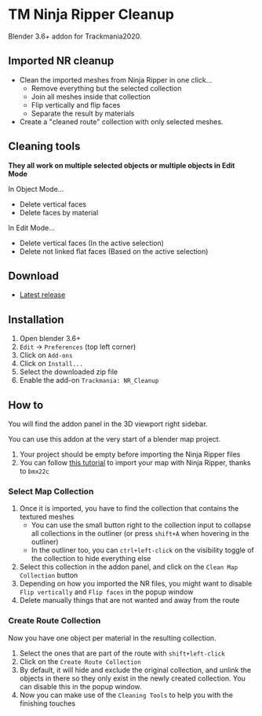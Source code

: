 # TM Ninja Ripper Cleanup
Blender 3.6+ addon for Trackmania2020.

## Imported NR cleanup
- Clean the imported meshes from Ninja Ripper in one click...
  - Remove everything but the selected collection
  - Join all meshes inside that collection
  - Flip vertically and flip faces
  - Separate the result by materials
- Create a "cleaned route" collection with only selected meshes.

## Cleaning tools
**They all work on multiple selected objects or multiple objects in Edit Mode**

In Object Mode...
- Delete vertical faces
- Delete faces by material

In Edit Mode...
- Delete vertical faces (In the active selection)
- Delete not linked flat faces (Based on the active selection)

## Download
- [Latest release](https://github.com/BigthirstyTM/TM_Ninja-Ripper-Cleanup/releases/latest)

## Installation
1. Open blender 3.6+
2. `Edit` -> `Preferences` (top left corner)
3. Click on `Add-ons`
4. Click on `Install...`
6. Select the downloaded zip file
7. Enable the add-on `Trackmania: NR_Cleanup`

## How to
You will find the addon panel in the 3D viewport right sidebar.

You can use this addon at the very start of a blender map project.
1. Your project should be empty before importing the Ninja Ripper files
2. You can follow [this tutorial](https://www.youtube.com/watch?v=rm2u-aCrfL0&ab_channel=bmx22c) to import your map with Ninja Ripper, thanks to `bmx22c`

### Select Map Collection
1. Once it is imported, you have to find the collection that contains the textured meshes<br>
   - You can use the small button right to the collection input to collapse all collections in the outliner (or press `shift+A` when hovering in the outliner)
   - In the outliner too, you can `ctrl+left-click` on the visibility toggle of the collection to hide everything else
2. Select this collection in the addon panel, and click on the `Clean Map Collection` button
3. Depending on how you imported the NR files, you might want to disable `Flip vertically` and `Flip faces` in the popup window
4. Delete manually things that are not wanted and away from the route

### Create Route Collection
Now you have one object per material in the resulting collection.
1. Select the ones that are part of the route with `shift+left-click`
2. Click on the `Create Route Collection`
3. By default, it will hide and exclude the original collection, and unlink the objects in there so they only exist in the newly created collection. You can disable this in the popup window.
4. Now you can make use of the `Cleaning Tools` to help you with the finishing touches
